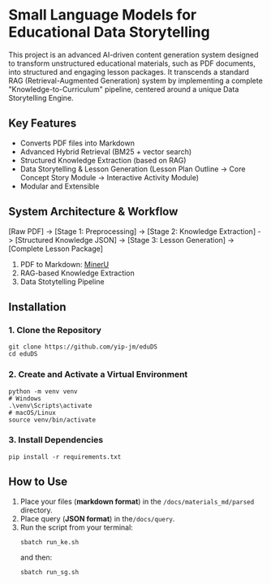 # Small Language Models for Educational Data Storytelling
This project is an advanced AI-driven content generation system designed to transform unstructured educational materials, such as PDF documents, into structured and engaging lesson packages. It transcends a standard RAG (Retrieval-Augmented Generation) system by implementing a complete "Knowledge-to-Curriculum" pipeline, centered around a unique Data Storytelling Engine.

## Key Features
- Converts PDF files into Markdown
- Advanced Hybrid Retrieval (BM25 + vector search)
- Structured Knowledge Extraction (based on RAG)
- Data Storytelling & Lesson Generation (Lesson Plan Outline -> Core Concept Story Module -> Interactive Activity Module)
- Modular and Extensible

## System Architecture & Workflow
[Raw PDF] -> [Stage 1: Preprocessing] -> [Stage 2: Knowledge Extraction] -> [Structured Knowledge JSON] -> [Stage 3: Lesson Generation] -> [Complete Lesson Package]


1. PDF to Markdown: [MinerU](https://github.com/opendatalab/MinerU)
2. RAG-based Knowledge Extraction
3. Data Stotytelling Pipeline

## Installation

### 1. Clone the Repository
```
git clone https://github.com/yip-jm/eduDS
cd eduDS
```

### 2. Create and Activate a Virtual Environment
```
python -m venv venv
# Windows
.\venv\Scripts\activate
# macOS/Linux
source venv/bin/activate
```

### 3. Install Dependencies
```
pip install -r requirements.txt
```

## How to Use

1. Place your  files (**markdown format**) in the `/docs/materials_md/parsed` directory.
2. Place query (**JSON format**) in the`/docs/query`.
3. Run the script from your terminal:
    ```
    sbatch run_ke.sh
    ```
    and then:
    ```
    sbatch run_sg.sh
    ```


